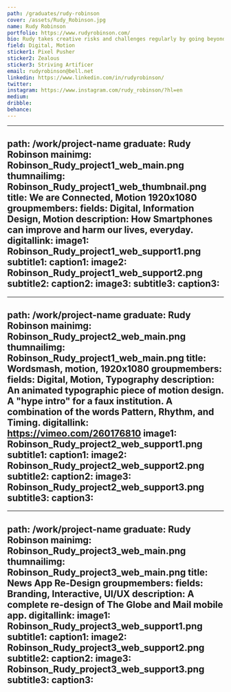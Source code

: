 ```yaml
---
path: /graduates/rudy-robinson
cover: /assets/Rudy_Robinson.jpg
name: Rudy Robinson
portfolio: https://www.rudyrobinson.com/
bio: Rudy takes creative risks and challenges regularly by going beyond what an assignment requires. Constantly striving to learn more in order to develop and refine his skill set. Always taking the initiative to move learning forward by asking questions, working through issues with peers, and using his free time to expand his knowledge.
field: Digital, Motion
sticker1: Pixel Pusher
sticker2: Zealous
sticker3: Striving Artificer
email: rudyrobinson@bell.net
linkedin: https://www.linkedin.com/in/rudyrobinson/
twitter:
instagram: https://www.instagram.com/rudy_robinson/?hl=en
medium:
dribble:
behance:
---
```


---
path: /work/project-name
graduate: Rudy Robinson
mainimg: Robinson_Rudy_project1_web_main.png
thumnailimg: Robinson_Rudy_project1_web_thumbnail.png
title: We are Connected, Motion 1920x1080
groupmembers:
fields: Digital, Information Design, Motion
description: How Smartphones can improve and harm our lives, everyday. 
digitallink:
image1: Robinson_Rudy_project1_web_support1.png
subtitle1:
caption1:
image2: Robinson_Rudy_project1_web_support2.png
subtitle2:
caption2:
image3:
subtitle3:
caption3:
---

---
path: /work/project-name
graduate: Rudy Robinson
mainimg: Robinson_Rudy_project2_web_main.png
thumnailimg: Robinson_Rudy_project1_web_main.png
title: Wordsmash, motion, 1920x1080
groupmembers:
fields: Digital, Motion, Typography
description: An animated typographic piece of motion design. A "hype intro" for a faux institution. A combination of the words Pattern, Rhythm, and Timing.
digitallink: https://vimeo.com/260176810
image1: Robinson_Rudy_project2_web_support1.png
subtitle1:
caption1:
image2: Robinson_Rudy_project2_web_support2.png
subtitle2:
caption2:
image3: Robinson_Rudy_project2_web_support3.png
subtitle3:
caption3:
---

---
path: /work/project-name
graduate: Rudy Robinson
mainimg: Robinson_Rudy_project3_web_main.png
thumnailimg: Robinson_Rudy_project3_web_main.png
title: News App Re-Design
groupmembers:
fields: Branding, Interactive, UI/UX
description: A complete re-design of The Globe and Mail mobile app.
digitallink:
image1: Robinson_Rudy_project3_web_support1.png
subtitle1:
caption1:
image2: Robinson_Rudy_project3_web_support2.png
subtitle2:
caption2:
image3: Robinson_Rudy_project3_web_support3.png
subtitle3:
caption3:
---
